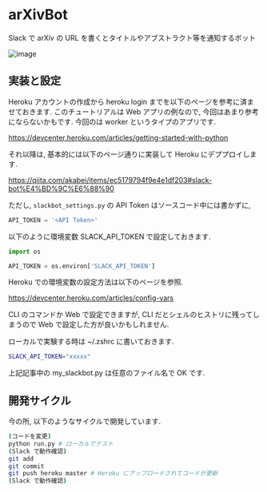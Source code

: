 # arXivBot

Slack で arXiv の URL を書くとタイトルやアブストラクト等を通知するボット

![image](https://user-images.githubusercontent.com/1632335/86212298-bbf21a00-bbb2-11ea-912f-1a152fede6ad.png)


## 実装と設定

Heroku アカウントの作成から heroku login までを以下のページを参考に済ませておきます. このチュートリアルは Web アプリの例なので, 今回はあまり参考にならないかもです. 今回のは worker というタイプのアプリです.

https://devcenter.heroku.com/articles/getting-started-with-python

それ以降は, 基本的には以下のページ通りに実装して Heroku にデププロイします.

https://qiita.com/akabei/items/ec5179794f9e4e1df203#slack-bot%E4%BD%9C%E6%88%90

ただし, `slackbot_settings.py` の API Token はソースコード中には書かずに,

```Python
API_TOKEN = '<API Token>'
```

以下のように環境変数 SLACK_API_TOKEN で設定しておきます.

```Python
import os

API_TOKEN = os.environ['SLACK_API_TOKEN']
```

Heroku での環境変数の設定方法は以下のページを参照.

https://devcenter.heroku.com/articles/config-vars

CLI のコマンドか Web で設定できますが, CLI だとシェルのヒストリに残ってしまうので Web で設定した方が良いかもしれません.

ローカルで実験する時は ~/.zshrc に書いておきます.

```sh
SLACK_API_TOKEN="xxxxx"
```

上記記事中の my_slackbot.py は任意のファイル名で OK です.


## 開発サイクル

今の所, 以下のようなサイクルで開発しています.

```sh
(コードを変更)
python run.py # ローカルでテスト
(Slack で動作確認)
git add
git commit
git push heroku master # Heroku にアップロードされてコードが更新
(Slack で動作確認)
```
